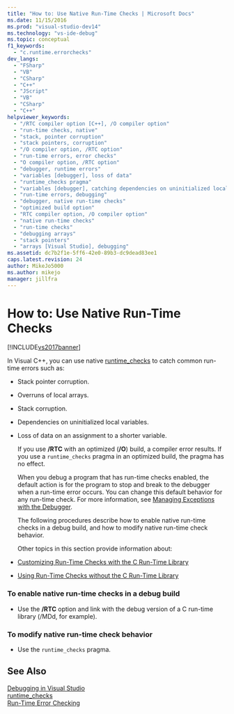 ```yaml
---
title: "How to: Use Native Run-Time Checks | Microsoft Docs"
ms.date: 11/15/2016
ms.prod: "visual-studio-dev14"
ms.technology: "vs-ide-debug"
ms.topic: conceptual
f1_keywords: 
  - "c.runtime.errorchecks"
dev_langs: 
  - "FSharp"
  - "VB"
  - "CSharp"
  - "C++"
  - "JScript"
  - "VB"
  - "CSharp"
  - "C++"
helpviewer_keywords: 
  - "/RTC compiler option [C++], /O compiler option"
  - "run-time checks, native"
  - "stack, pointer corruption"
  - "stack pointers, corruption"
  - "/O compiler option, /RTC option"
  - "run-time errors, error checks"
  - "O compiler option, /RTC option"
  - "debugger, runtime errors"
  - "variables [debugger], loss of data"
  - "runtime_checks pragma"
  - "variables [debugger], catching dependencies on uninitialized local variables"
  - "run-time errors, debugging"
  - "debugger, native run-time checks"
  - "optimized build option"
  - "RTC compiler option, /O compiler option"
  - "native run-time checks"
  - "run-time checks"
  - "debugging arrays"
  - "stack pointers"
  - "arrays [Visual Studio], debugging"
ms.assetid: dc7b2f1e-5ff6-42e0-89b3-dc9dead83ee1
caps.latest.revision: 24
author: MikeJo5000
ms.author: mikejo
manager: jillfra
---
```

# How to: Use Native Run-Time Checks
[!INCLUDE[vs2017banner](../includes/vs2017banner.md)]

In Visual C++, you can use native [runtime_checks](https://msdn.microsoft.com/library/ae50b43f-f88d-47ad-a2db-3389e9e7df5b) to catch common run-time errors such as:  
  
- Stack pointer corruption.  
  
- Overruns of local arrays.  
  
- Stack corruption.  
  
- Dependencies on uninitialized local variables.  
  
- Loss of data on an assignment to a shorter variable.  
  
  If you use **/RTC** with an optimized (**/O**) build, a compiler error results. If you use a `runtime_checks` pragma in an optimized build, the pragma has no effect.  
  
  When you debug a program that has run-time checks enabled, the default action is for the program to stop and break to the debugger when a run-time error occurs. You can change this default behavior for any run-time check. For more information, see [Managing Exceptions with the Debugger](../debugger/managing-exceptions-with-the-debugger.md).  
  
  The following procedures describe how to enable native run-time checks in a debug build, and how to modify native run-time check behavior.  
  
  Other topics in this section provide information about:  
  
- [Customizing Run-Time Checks with the C Run-Time Library](../debugger/native-run-time-checks-customization.md)  
  
- [Using Run-Time Checks without the C Run-Time Library](../debugger/using-run-time-checks-without-the-c-run-time-library.md)  
  
### To enable native run-time checks in a debug build  
  
- Use the **/RTC** option and link with the debug version of a C run-time library (/MDd, for example).  
  
### To modify native run-time check behavior  
  
- Use the `runtime_checks` pragma.  
  
## See Also  
 [Debugging in Visual Studio](../debugger/debugging-in-visual-studio.md)   
 [runtime_checks](https://msdn.microsoft.com/library/ae50b43f-f88d-47ad-a2db-3389e9e7df5b)   
 [Run-Time Error Checking](https://msdn.microsoft.com/library/c965dd01-57ad-4a3c-b1d6-5aa04f920501)
